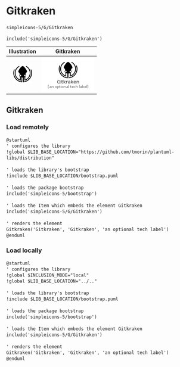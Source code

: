 # Gitkraken


```text
simpleicons-5/G/Gitkraken
```

```text
include('simpleicons-5/G/Gitkraken')
```



| Illustration | Gitkraken |
| :---: | :---: |
| ![illustration for Illustration](../../simpleicons-5/G/Gitkraken.png) | ![illustration for Gitkraken](../../simpleicons-5/G/Gitkraken.Local.png) |




## Gitkraken

### Load remotely
```plantuml
@startuml
' configures the library
!global $LIB_BASE_LOCATION="https://github.com/tmorin/plantuml-libs/distribution"

' loads the library's bootstrap
!include $LIB_BASE_LOCATION/bootstrap.puml

' loads the package bootstrap
include('simpleicons-5/bootstrap')

' loads the Item which embeds the element Gitkraken
include('simpleicons-5/G/Gitkraken')

' renders the element
Gitkraken('Gitkraken', 'Gitkraken', 'an optional tech label')
@enduml
```

### Load locally
```plantuml
@startuml
' configures the library
!global $INCLUSION_MODE="local"
!global $LIB_BASE_LOCATION="../.."

' loads the library's bootstrap
!include $LIB_BASE_LOCATION/bootstrap.puml

' loads the package bootstrap
include('simpleicons-5/bootstrap')

' loads the Item which embeds the element Gitkraken
include('simpleicons-5/G/Gitkraken')

' renders the element
Gitkraken('Gitkraken', 'Gitkraken', 'an optional tech label')
@enduml
```


